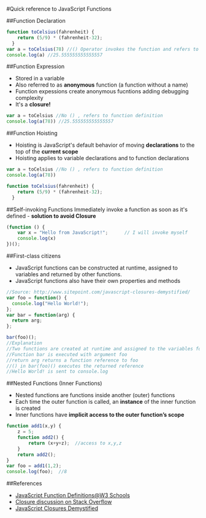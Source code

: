 #Quick reference to JavaScript Functions


##Function Declaration
````javascript
function toCelsius(fahrenheit) {
    return (5/9) * (fahrenheit-32);
  }
var a = toCelsius(78) //() Operator invokes the function and refers to function result
console.log(a) //25.555555555555557
````

##Function Expression
* Stored in a variable
* Also referred to as **anonymous** function (a function without a name)
* Function expessions create anonymous fucntions adding debugging complexity
* It's a **closure!**
````javascript
var a = toCelsius //No () , refers to function definition
console.log(a(78)) //25.555555555555557
````

##Function Hoisting
* Hoisting is JavaScript's default behavior of moving **declarations** to the top of the **current scope**
* Hoisting applies to variable declarations and to function declarations
````javascript
var a = toCelsius //No () , refers to function definition
console.log(a(78))

function toCelsius(fahrenheit) {
    return (5/9) * (fahrenheit-32);
  }
````

##Self-invoking Functions
Immediately invoke a function as soon as it's defined - **solution to avoid Closure**
````javascript
(function () {
    var x = "Hello from JavaScript!";      // I will invoke myself
    console.log(x)
})();
````

##First-class citizens
* JavaScript functions can be constructed at runtime, assigned to variables and returned by other functions. 
* JavaScript functions also have their own properties and methods
````javascript
//Source: http://www.sitepoint.com/javascript-closures-demystified/
var foo = function() {
  console.log("Hello World!");
};
var bar = function(arg) {
  return arg;
};

bar(foo)();
//Explanation
//Two functions are created at runtime and assigned to the variables foo and bar
//Function bar is executed with argument foo
//return arg returns a function reference to foo
//() in bar(foo)() executes the returned reference
//Hello World! is sent to console.log
````

##Nested Functions (Inner Functions)
* Nested functions are functions inside another (outer) functions
* Each time the outer function is called, an **instance** of the inner function is created
* Inner functions have **implicit access to the outer function’s scope**
````javascript
function add1(x,y) {
	z = 5;
	function add2() {
		return (x+y+z);  //access to x,y,z
	}
	return add2();		
}
var foo = add1(1,2);
console.log(foo);  //8
````


##References
* [JavaScript Function Definitions@W3 Schools](http://www.w3schools.com/js/js_function_definition.asp)
* [Closure discussion on Stack Overflow](http://stackoverflow.com/questions/111102/how-do-javascript-closures-work)
* [JavaScript Closures Demystified](http://www.sitepoint.com/javascript-closures-demystified/)

